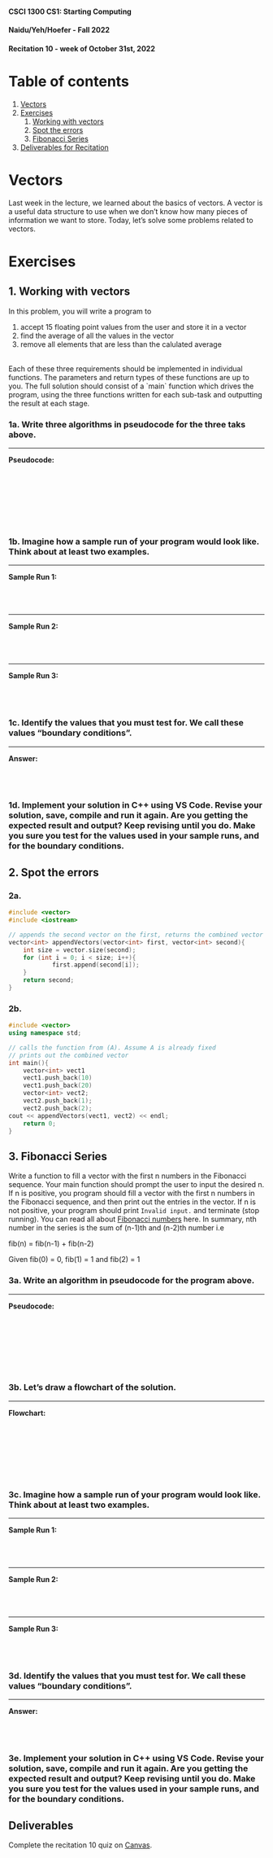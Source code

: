 #### **CSCI 1300 CS1: Starting Computing**
#### **Naidu/Yeh/Hoefer - Fall 2022**
#### **Recitation 10 - week of October 31st, 2022**

# Table of contents
1. [Vectors](#vectors)
2. [Exercises](#exercises)
   1. [Working with vectors](#working_with_vectors)
   2. [Spot the errors](#errors)
   3. [Fibonacci Series](#fib)
3. [Deliverables for Recitation](#deliverables) 

# Vectors <a name="vectors"></a>

Last week in the lecture, we learned about the basics of vectors. A vector is a useful data structure to use when we don’t know how many pieces of information we want to store. Today, let’s solve some problems related to vectors.

# Exercises <a name="exercises"></a>


## 1. Working with vectors<a name="working_with_vectors"></a>

In this problem, you will write a program to
1. accept 15 floating point values from the user and store it in a vector
2. find the average of all the values in the vector
3. remove all elements that are less than the calulated average
<br />
Each of these three requirements should be implemented in individual functions. The parameters and return types of these functions are up to you. The full solution should consist of a `main` function which drives the program, using the three functions written for each sub-task and outputting the result at each stage.

### 1a. Write three algorithms in pseudocode for the three taks above. 
-----------------------------
**Pseudocode:**
<br/><br/>
<br/><br/>
<br/><br/>
<br/><br/>


### 1b. Imagine how a sample run of your program would look like. Think about at least two examples.

-----------------------------
**Sample Run 1:**
<br/><br/>
<br/><br/>

-----------------------------
**Sample Run 2:**
<br/><br/>
<br/><br/>

-----------------------------
**Sample Run 3:**
<br/><br/>
<br/><br/>

### 1c. Identify the values that you must test for. We call these values “boundary conditions”.

-----------------------------
**Answer:**
<br/><br/>
<br/><br/>

### 1d. Implement your solution in C++ using VS  Code. Revise your solution, save, compile and run it again. Are you getting the expected result and output? Keep revising until you do. Make you sure you test for the values used in your sample runs, and for the boundary conditions.



## 2. Spot the errors <a name="errors"></a>

### 2a.
```cpp
#include <vector>
#include <iostream>

// appends the second vector on the first, returns the combined vector
vector<int> appendVectors(vector<int> first, vector<int> second){
	int size = vector.size(second);
	for (int i = 0; i < size; i++){
    		first.append(second[i]);
	}
	return second;
}
```
### 2b.
```cpp
#include <vector>
using namespace std;

// calls the function from (A). Assume A is already fixed
// prints out the combined vector
int main(){
	vector<int> vect1
	vect1.push_back(10)
	vect1.push_back(20)
	vector<int> vect2;
	vect2.push_back(1);
	vect2.push_back(2);
cout << appendVectors(vect1, vect2) << endl;
	return 0;
}

```

## 3. Fibonacci Series <a name = "fib"></a>

Write a function to fill a vector with the first n numbers in the Fibonacci sequence. Your main function should prompt the user to input the desired n. If n is positive, you program should fill a vector with the first n numbers in the Fibonacci sequence, and then print out the entries in the vector. If n is not positive, your program should print `Invalid input.` and terminate (stop running). You can read all about [Fibonacci numbers](https://en.wikipedia.org/wiki/Fibonacci_number) here. In summary, nth number in the series is the sum of (n-1)th and (n-2)th number i.e

fib(n) = fib(n-1) + fib(n-2)

Given fib(0) = 0, fib(1) = 1 and fib(2) = 1


### 3a. Write an algorithm in pseudocode for the program above. 
-----------------------------
**Pseudocode:**
<br/><br/>
<br/><br/>
<br/><br/>
<br/><br/>

### 3b. Let’s draw a flowchart of the solution.

-----------------------------
**Flowchart:**
<br/><br/>
<br/><br/>
<br/><br/>
<br/><br/>


### 3c. Imagine how a sample run of your program would look like. Think about at least two examples.

-----------------------------
**Sample Run 1:**
<br/><br/>
<br/><br/>

-----------------------------
**Sample Run 2:**
<br/><br/>
<br/><br/>

-----------------------------
**Sample Run 3:**
<br/><br/>
<br/><br/>

### 3d. Identify the values that you must test for. We call these values “boundary conditions”.

-----------------------------
**Answer:**
<br/><br/>
<br/><br/>

### 3e. Implement your solution in C++ using VS  Code. Revise your solution, save, compile and run it again. Are you getting the expected result and output? Keep revising until you do. Make you sure you test for the values used in your sample runs, and for the boundary conditions.


## Deliverables
Complete the recitation 10 quiz on [Canvas](https://canvas.colorado.edu/courses/85979/quizzes/287093?module_item_id=4110365).

